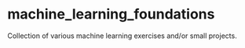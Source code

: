 # machine_learning_foundations
Collection of various machine learning exercises and/or small projects.
